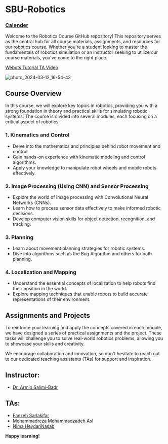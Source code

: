 # SBU-Robotics

### [Calender](https://docs.google.com/spreadsheets/d/1Vz1X1yaGxyUCdl7Gwv-gAYtTT2caEERhJfBRac9w7Fw/edit?usp=sharing)

Welcome to the Robotics Course GitHub repository! This repository serves as the central hub for all course materials, assignments, and resources for our robotics course. Whether you're a student looking to master the fundamentals of robotics simulation or an instructor seeking to utilize our course materials, you've come to the right place.

[Webots Tutorial TA Video](https://youtu.be/LYcgdz8ifGc)

![photo_2024-03-12_16-54-43](https://github.com/SBU-CE/CE074-Robotics/assets/63340593/954402a5-5adc-48ba-8d78-14e0e79f220e)

## Course Overview

In this course, we will explore key topics in robotics, providing you with a strong foundation in theory and practical skills for simulating robotic systems. The course is divided into several modules, each focusing on a critical aspect of robotics:

### 1. Kinematics and Control
- Delve into the mathematics and principles behind robot movement and control.
- Gain hands-on experience with kinematic modeling and control algorithms.
- Apply your knowledge to manipulate robot wheels and mobile robots effectively.

### 2. Image Processing (Using CNN) and Sensor Processing
- Explore the world of image processing with Convolutional Neural Networks (CNNs).
- Learn how to process sensor data effectively to make informed robotic decisions.
- Develop computer vision skills for object detection, recognition, and tracking.

### 3. Planning
- Learn about movement planning strategies for robotic systems.
- Dive into algorithms such as the Bug Algorithm and others for path planning.

### 4. Localization and Mapping
- Understand the essential concepts of localization to help robots find their position in the world.
- Explore mapping techniques that enable robots to build accurate representations of their environment.

## Assignments and Projects

To reinforce your learning and apply the concepts covered in each module, we have designed a series of practical assignments and the project. These tasks will challenge you to solve real-world robotics problems, allowing you to showcase your skills and creativity.

We encourage collaboration and innovation, so don't hesitate to reach out to our dedicated teaching assistants (TAs) for support and inspiration.

## Instructor:
* [Dr. Armin Salimi-Badr](https://scholar.google.com/citations?user=akmKmMQAAAAJ&hl=en)

## TAs:
* [Faezeh Sarlakifar](https://github.com/faezesarlakifar)
* [Mohammadreza Mohammadzadeh Asl](https://github.com/Mohammadreza-mz)
* [Nima HeydariNasab](https://github.com/nimah79)

<b>Happy learning! </b>
